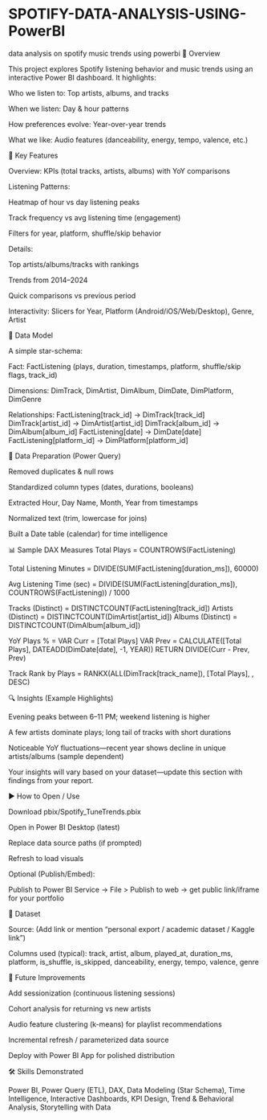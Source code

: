 # SPOTIFY-DATA-ANALYSIS-USING-PowerBI
data analysis on spotify music trends using powerbi
📌 Overview

This project explores Spotify listening behavior and music trends using an interactive Power BI dashboard. It highlights:

Who we listen to: Top artists, albums, and tracks

When we listen: Day & hour patterns

How preferences evolve: Year-over-year trends

What we like: Audio features (danceability, energy, tempo, valence, etc.)

🧩 Key Features

Overview: KPIs (total tracks, artists, albums) with YoY comparisons

Listening Patterns:

Heatmap of hour vs day listening peaks

Track frequency vs avg listening time (engagement)

Filters for year, platform, shuffle/skip behavior

Details:

Top artists/albums/tracks with rankings

Trends from 2014–2024

Quick comparisons vs previous period

Interactivity: Slicers for Year, Platform (Android/iOS/Web/Desktop), Genre, Artist


🧱 Data Model

A simple star-schema:

Fact: FactListening (plays, duration, timestamps, platform, shuffle/skip flags, track_id)

Dimensions: DimTrack, DimArtist, DimAlbum, DimDate, DimPlatform, DimGenre

Relationships:
FactListening[track_id] → DimTrack[track_id]
DimTrack[artist_id] → DimArtist[artist_id]
DimTrack[album_id] → DimAlbum[album_id]
FactListening[date] → DimDate[date]
FactListening[platform_id] → DimPlatform[platform_id]

🔧 Data Preparation (Power Query)

Removed duplicates & null rows

Standardized column types (dates, durations, booleans)

Extracted Hour, Day Name, Month, Year from timestamps

Normalized text (trim, lowercase for joins)

Built a Date table (calendar) for time intelligence

📊 Sample DAX Measures
Total Plays = COUNTROWS(FactListening)

Total Listening Minutes = 
DIVIDE(SUM(FactListening[duration_ms]), 60000)

Avg Listening Time (sec) =
DIVIDE(SUM(FactListening[duration_ms]), COUNTROWS(FactListening)) / 1000

Tracks (Distinct) = DISTINCTCOUNT(FactListening[track_id])
Artists (Distinct) = DISTINCTCOUNT(DimArtist[artist_id])
Albums (Distinct) = DISTINCTCOUNT(DimAlbum[album_id])

YoY Plays % =
VAR Curr = [Total Plays]
VAR Prev = CALCULATE([Total Plays], DATEADD(DimDate[date], -1, YEAR))
RETURN DIVIDE(Curr - Prev, Prev)

Track Rank by Plays =
RANKX(ALL(DimTrack[track_name]), [Total Plays], , DESC)

🔍 Insights (Example Highlights)

Evening peaks between 6–11 PM; weekend listening is higher

A few artists dominate plays; long tail of tracks with short durations

Noticeable YoY fluctuations—recent year shows decline in unique artists/albums (sample dependent)

Your insights will vary based on your dataset—update this section with findings from your report.

▶️ How to Open / Use

Download pbix/Spotify_TuneTrends.pbix

Open in Power BI Desktop (latest)

Replace data source paths (if prompted)

Refresh to load visuals

Optional (Publish/Embed):

Publish to Power BI Service → File > Publish to web → get public link/iframe for your portfolio

🔗 Dataset

Source: (Add link or mention “personal export / academic dataset / Kaggle link”)

Columns used (typical): track, artist, album, played_at, duration_ms, platform, is_shuffle, is_skipped, danceability, energy, tempo, valence, genre

🚀 Future Improvements

Add sessionization (continuous listening sessions)

Cohort analysis for returning vs new artists

Audio feature clustering (k-means) for playlist recommendations

Incremental refresh / parameterized data source

Deploy with Power BI App for polished distribution

🛠 Skills Demonstrated

Power BI, Power Query (ETL), DAX, Data Modeling (Star Schema), Time Intelligence, Interactive Dashboards, KPI Design, Trend & Behavioral Analysis, Storytelling with Data
